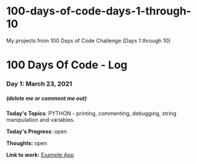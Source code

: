 # 100-days-of-code-days-1-through-10

My projects from 100 Days of Code Challenge (Days 1 through 10)

# 100 Days Of Code - Log

### Day 1: March 23, 2021

##### (delete me or comment me out)

**Today's Topics**: PYTHON - printing, commenting, debugging, string manipulation and variables.

**Today's Progress**: open

**Thoughts:** open

**Link to work:** [Example App](http://www.example.com)
